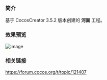 ### 简介
基于 CocosCreator 3.5.2 版本创建的 **河面** 工程。

### 效果预览
![image](../../../gif/202206/2022063002.gif)

### 相关链接
https://forum.cocos.org/t/topic/121407